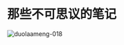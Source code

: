 # 那些不可思议的笔记

![duolaameng-018](https://cdn.jsdelivr.net/gh/zaoyifan/Gallery/Note/20200628104950.png)